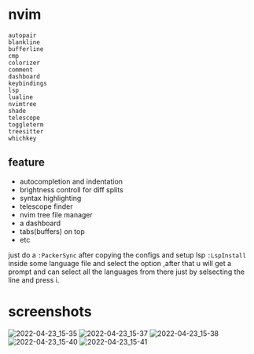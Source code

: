 # nvim

```
autopair
blankline
bufferline
cmp
colorizer
comment
dashboard
keybindings
lsp
lualine
nvimtree
shade
telescope
toggleterm
treesitter
whichkey
```

## feature
- autocompletion and indentation 
- brightness controll for diff splits
- syntax highlighting
- telescope finder
- nvim tree file manager
- a dashboard
- tabs(buffers) on top
- etc 

just do a `:PackerSync` after copying the configs
and setup lsp `:LspInstall` inside some language file and select the option ,after that u will get a prompt and can select all the languages from there 
just by selsecting the line and press i.



# screenshots

![2022-04-23_15-35](https://user-images.githubusercontent.com/60225359/164890510-12b64e76-9ba7-4493-9d3f-578fe337c82d.png)
![2022-04-23_15-37](https://user-images.githubusercontent.com/60225359/164890513-debfcdbd-1b96-4c11-a6b1-2da64691c85e.png)
![2022-04-23_15-38](https://user-images.githubusercontent.com/60225359/164890515-43e283b4-0e3c-46ea-8d01-d81bb9f26652.png)
![2022-04-23_15-40](https://user-images.githubusercontent.com/60225359/164890517-d64c1923-19de-4044-8c80-efe8c083cd4f.png)
![2022-04-23_15-41](https://user-images.githubusercontent.com/60225359/164890519-fb7b7c6d-19b5-484c-9542-b9cb4b4f652d.png)

